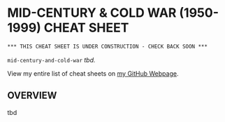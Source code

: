 # MID-CENTURY & COLD WAR (1950-1999) CHEAT SHEET

```txt
*** THIS CHEAT SHEET IS UNDER CONSTRUCTION - CHECK BACK SOON ***
```

`mid-century-and-cold-war` _tbd._

View my entire list of cheat sheets on
[my GitHub Webpage](https://jeffdecola.github.io/my-cheat-sheets/).

## OVERVIEW

tbd
